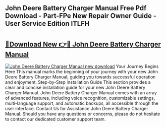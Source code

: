 ## John Deere Battery Charger Manual Free Pdf Download - Part-FPe New Repair Owner Guide - User Service Edition ITLFH

# <h2><a href="http://bc89479.oget.top/?id=John+Deere+Battery+Charger+Manual">🔗Download New 👉🔴 John Deere Battery Charger Manual</a></h2>

[![John Deere Battery Charger Manual new download](https://i.imgur.com/5g1atiW.png)](http://bc89479.oget.top/?id=John+Deere+Battery+Charger+Manual)
Your Journey Begins Here This manual marks the beginning of your journey with your new John Deere Battery Charger Manual, guiding you towards successful operation and enjoyment. Step-by-Step Installation Guide This section provides a clear and concise installation guide for your new John Deere Battery Charger Manual. John Deere Battery Charger Manual comes with an array of advanced features, including voice recognition, customizable settings, multi-language support, and automatic backups, all accessible through the user interface. Contact Us for Assistance John Deere Battery Charger Manual. Should you have any questions or concerns, please do not hesitate to contact our dedicated customer support team.
